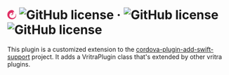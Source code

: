 # <img width="20"  src="https://raw.githubusercontent.com/AhmedAyachi/RepoIllustrations/f7ee069a965d3558e0e7e2b7e6733d1a642c78c2/Vritra/Icon.svg"> ![GitHub license](https://img.shields.io/badge/vritra--plugin--common-e03065) &middot;  ![GitHub license](https://img.shields.io/badge/cordova--android-10.1.2-e03065) ![GitHub license](https://img.shields.io/badge/cordova--ios-7-e03065)

This plugin is a customized extension to the [cordova-plugin-add-swift-support](https://github.com/akofman/cordova-plugin-add-swift-support) project.
It adds a VritraPlugin class that's extended by other vritra plugins.